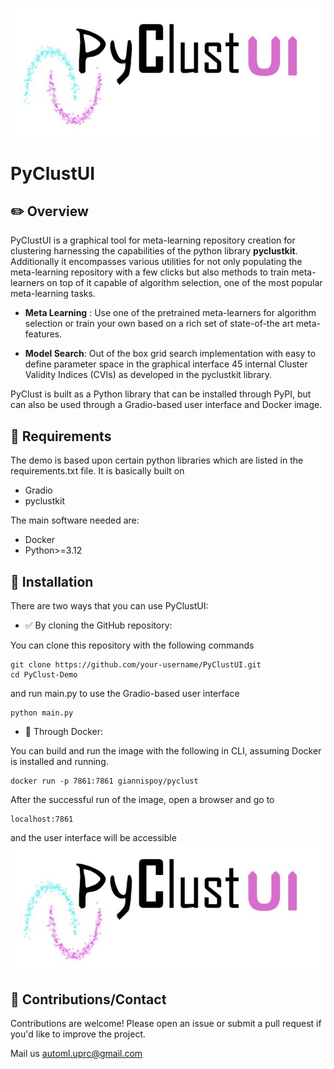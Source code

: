 ![PyClustUI](artifacts/pyclustui_logo.jpg)

# PyClustUI


## ✏️ Overview
PyClustUI is a graphical tool for meta-learning repository creation for clustering harnessing the capabilities of the python library **pyclustkit**. Additionally it encompasses various utilities for not only populating the meta-learning repository with a few clicks but also methods to train meta-learners on top of it capable of algorithm selection, one of the most popular meta-learning tasks. 

- **Meta Learning** : Use one of the pretrained meta-learners for algorithm selection or train your own based on a rich 
set of state-of-the art meta-features.

- **Model Search**: Out of the box grid search implementation with easy to define parameter space in the graphical 
interface 45 internal Cluster Validity Indices (CVIs) as developed in the pyclustkit library. 

PyClust is built as a Python library that can be installed through PyPI, but can also be used through a Gradio-based user interface and Docker image.

## 📓 Requirements

The demo is based upon certain python libraries which are listed in the requirements.txt file. 
It is basically built on

- Gradio 
- pyclustkit

The main software needed are:

- Docker
- Python>=3.12


## 🔁 Installation

There are two ways that you can use PyClustUI:


- ✅ By cloning the GitHub repository:

You can clone this repository with the following commands
```commandline
git clone https://github.com/your-username/PyClustUI.git  
cd PyClust-Demo   
```

and run main.py to use the Gradio-based user interface
```commandline
python main.py
```

- 🐳 Through Docker:

You can build and run the image with the following in CLI, assuming Docker is installed and running.
```commandline 
docker run -p 7861:7861 giannispoy/pyclust
```
After the successful run of the image, open a browser and go to
```commandline
localhost:7861
```
and the user interface will be accessible
![App Screenshot](artifacts/pyclustui_logo.jpg)


## 🤝 Contributions/Contact
Contributions are welcome! Please open an issue or submit a pull request if you'd like to improve the project.

Mail us  automl.uprc@gmail.com


